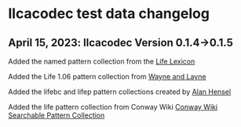 
# llcacodec test data changelog

## April 15, 2023: llcacodec Version 0.1.4->0.1.5

Added the named pattern collection from the
[Life Lexicon](https://conwaylife.com/ref/lexicon/lex_home.htm)

Added the Life 1.06 pattern collection from
[Wayne and Layne](http://lifeconvert.wayneandlayne.com/)

Added the lifebc and lifep pattern collections created by
[Alan Hensel](http://www.ibiblio.org/lifepatterns/)

Added the life pattern collection from Conway Wiki
[Conway Wiki Searchable Pattern Collection](https://conwaylife.com/patterns)
